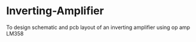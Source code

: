 # Inverting-Amplifier
To design schematic and pcb layout of an inverting amplifier using op amp LM358

